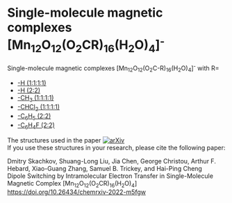 # Single-molecule magnetic complexes [Mn<sub>12</sub>O<sub>12</sub>(O<sub>2</sub>CR)<sub>16</sub>(H<sub>2</sub>O)<sub>4</sub>]<sup>-</sup>   

Single-molecule magnetic complexes [Mn<sub>12</sub>O<sub>12</sub>(O<sub>2</sub>C-R)<sub>16</sub>(H<sub>2</sub>O)<sub>4</sub>]<sup>-</sup> with R=   

   * [-H (1:1:1:1)](Mn12-H_1_1_1_1)
   * [-H (2:2)](Mn12-H_2_2)
   * [-CH<sub>3</sub> (1:1:1:1)](Mn12-CH3)
   * [-CHCl<sub>2</sub> (1:1:1:1)](Mn12-CHCl2)
   * [-C<sub>6</sub>H<sub>5</sub> (2:2)](Mn12-C6H5)
   * [-C<sub>6</sub>H<sub>4</sub>F (2:2)](Mn12-C6H4F)

The structures used in the paper [![arXiv](https://img.shields.io/badge/ChemRxiv-m5fgw_(2022)-9cf)](https://doi.org/10.26434/chemrxiv-2022-m5fgw)    
If you use these structures in your research, please cite the following paper:

Dmitry Skachkov, Shuang-Long Liu, Jia Chen, George Christou, Arthur F. Hebard, Xiao-Guang Zhang, Samuel B. Trickey, and Hai-Ping Cheng   
Dipole Switching by Intramolecular Electron Transfer in Single-Molecule Magnetic Complex [Mn<sub>12</sub>O<sub>12</sub>(O<sub>2</sub>CR)<sub>16</sub>(H<sub>2</sub>O)<sub>4</sub>]   
https://doi.org/10.26434/chemrxiv-2022-m5fgw 
